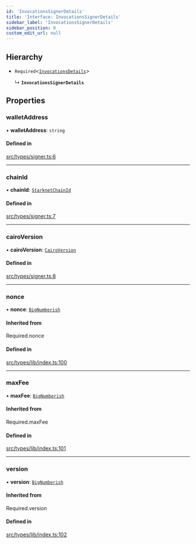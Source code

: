 ```yaml
---
id: 'InvocationsSignerDetails'
title: 'Interface: InvocationsSignerDetails'
sidebar_label: 'InvocationsSignerDetails'
sidebar_position: 0
custom_edit_url: null
---
```


## Hierarchy

- `Required`<[`InvocationsDetails`](../modules.md#invocationsdetails)\>

  ↳ **`InvocationsSignerDetails`**

## Properties

### walletAddress

• **walletAddress**: `string`

#### Defined in

[src/types/signer.ts:6](https://github.com/0xs34n/starknet.js/blob/develop/src/types/signer.ts#L6)

---

### chainId

• **chainId**: [`StarknetChainId`](../enums/constants.StarknetChainId.md)

#### Defined in

[src/types/signer.ts:7](https://github.com/0xs34n/starknet.js/blob/develop/src/types/signer.ts#L7)

---

### cairoVersion

• **cairoVersion**: [`CairoVersion`](../modules.md#cairoversion)

#### Defined in

[src/types/signer.ts:8](https://github.com/0xs34n/starknet.js/blob/develop/src/types/signer.ts#L8)

---

### nonce

• **nonce**: [`BigNumberish`](../namespaces/num.md#bignumberish)

#### Inherited from

Required.nonce

#### Defined in

[src/types/lib/index.ts:100](https://github.com/0xs34n/starknet.js/blob/develop/src/types/lib/index.ts#L100)

---

### maxFee

• **maxFee**: [`BigNumberish`](../namespaces/num.md#bignumberish)

#### Inherited from

Required.maxFee

#### Defined in

[src/types/lib/index.ts:101](https://github.com/0xs34n/starknet.js/blob/develop/src/types/lib/index.ts#L101)

---

### version

• **version**: [`BigNumberish`](../namespaces/num.md#bignumberish)

#### Inherited from

Required.version

#### Defined in

[src/types/lib/index.ts:102](https://github.com/0xs34n/starknet.js/blob/develop/src/types/lib/index.ts#L102)
